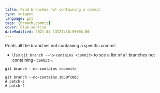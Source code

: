```yaml
---
title: Find branches not containing a commit
type: snippet
language: git
tags: [branch,commit]
cover: blue-sunrise
dateModified: 2021-04-13T21:10:59+03:00
---
```


Prints all the branches not containing a specific commit.

- Use `git branch --no-contains <commit>` to see a list of all branches not containing `<commit>`.

```shell
git branch --no-contains <commit>
```

```shell
git branch --no-contains 3050fc0d3
# patch-3
# patch-4
```
